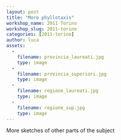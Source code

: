 ```yaml
---
layout: post
title: "More phyllotaxis"
workshop_name: 2011 Torino
workshop_slug: 2011-torino
categories: [2011-torino]
author: luca 
assets:
  -
    filename: provincia_laureati.jpg
    type: image
  -
    filename: provincia_superiori.jpg
    type: image
  -
    filename: regione_laureati.jpg
    type: image
  -
    filename: regione_sup.jpg
    type: image
---
```

More sketches of other parts of the subject<br />
